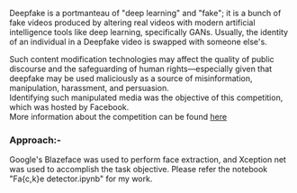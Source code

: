Deepfake is a portmanteau of "deep learning" and "fake"; it is a bunch of fake videos produced by altering real videos with modern artificial intelligence tools like deep learning, specifically GANs.  Usually, the identity of an individual in a Deepfake video is swapped with someone else's.  

Such content modification technologies may affect the quality of public discourse and the safeguarding of human rights—especially given that deepfake may be used maliciously as a source of misinformation, manipulation, harassment, and persuasion.  
Identifying such manipulated media was the objective of this competition, which was hosted by Facebook.   
More information about the competition can be found [here](https://www.kaggle.com/c/deepfake-detection-challenge/leaderboard)    

### Approach:-
Google's Blazeface was used to perform face extraction, and Xception net was used to accomplish the task objective. Please refer the notebook  "Fa{c,k}e detector.ipynb" for my work.
